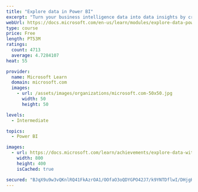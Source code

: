 ```yaml
---
title: "Explore data in Power BI"
excerpt: "Turn your business intelligence data into data insights by creating and configuring Power BI dashboards."
webUrl: https://docs.microsoft.com/en-us/learn/modules/explore-data-power-bi/
type: course
price: Free
length: PT53M
ratings:
  count: 4713
  average: 4.7284107
heat: 55

provider:
  name: Microsoft Learn
  domain: microsoft.com
  images:
    - url: /assets/images/organizations/microsoft.com-50x50.jpg
      width: 50
      height: 50

levels:
  - Intermediate

topics:
  - Power BI

images:
  - url: https://docs.microsoft.com/learn/achievements/explore-data-with-power-bi-desktop-social.png
    width: 800
    height: 400
    isCached: true

secured: "BJqX9u9w3vQKnlRQ41FkAzrOA1/OOfaO3oQDYGPO42J7/k9YNTDflwI/DHjgHe7a/tv4djz2JLaRN9MFEYbxlV63+rrvNeujoYe5v7xVI4o0dyM/V8wN73vc0JFaNITZJQwigj8OPZd9jpjv9NmaSvXLNXtFkQZYe6lTEmX6qri0uk1JhWuzefhzgXmuDEtFDjn4vjkEMvhnl0VTeukt7fVmCihuOIMWllCcRofqjMZnpU2J/SP1aBa+MaDik6eKFa8+EbeD45hterDa0bcW/sGEM4i8aVi8wkAwuukB3vm40//ZFCOTDmHWc/yYJ4Mc+QIM0Qe8jaZT+XzSNwWjd1thyBRV+tkS29CiMje4oCN9QGSusLX98tWqDjjqnwzo1b9FK4s0DlINwznOAPFznNZbHdCBngRBIAgLaWTg4ZY=;6zjPQdhaneceUTzJUhW0eg=="
---
```



